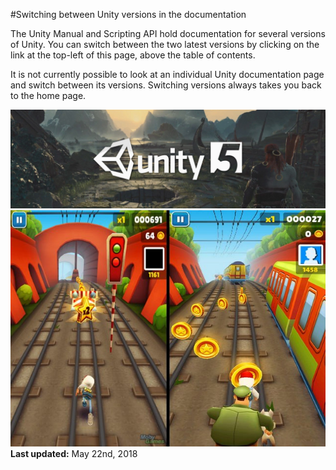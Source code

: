#Switching between Unity versions in the documentation

The Unity Manual and Scripting API hold documentation for several versions of Unity. You can switch between the two latest versions by clicking on the link at the top-left of this page, above the table of contents.

It is not currently possible to look at an individual Unity documentation page and switch between its versions. Switching versions always takes you back to the home page. 

![abc](DevImages/unitysamplepic.jpg)
![abc](DevImages/TestImage1.jpg)
**Last updated:** May 22nd, 2018
